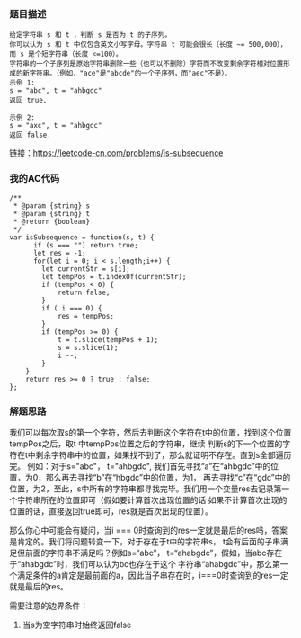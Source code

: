 ### 题目描述
```
给定字符串 s 和 t ，判断 s 是否为 t 的子序列。
你可以认为 s 和 t 中仅包含英文小写字母。字符串 t 可能会很长（长度 ~= 500,000），而 s 是个短字符串（长度 <=100）。
字符串的一个子序列是原始字符串删除一些（也可以不删除）字符而不改变剩余字符相对位置形成的新字符串。（例如，"ace"是"abcde"的一个子序列，而"aec"不是）。
示例 1:
s = "abc", t = "ahbgdc"
返回 true.

示例 2:
s = "axc", t = "ahbgdc"
返回 false.
```
链接：https://leetcode-cn.com/problems/is-subsequence

### 我的AC代码
```
/**
 * @param {string} s
 * @param {string} t
 * @return {boolean}
 */
var isSubsequence = function(s, t) {
      if (s === "") return true;
      let res = -1;
      for(let i = 0; i < s.length;i++) {
        let currentStr = s[i];
        let tempPos = t.indexOf(currentStr);
        if (tempPos < 0) {
            return false;
        }
        if ( i === 0) {
            res = tempPos;
        }
        if (tempPos >= 0) {
            t = t.slice(tempPos + 1);
            s = s.slice(1);
            i --;
        }
    }
    return res >= 0 ? true : false;
};
```

### 解题思路

我们可以每次取s的第一个字符，然后去判断这个字符在t中的位置，找到这个位置tempPos之后，取t 中tempPos位置之后的字符串，继续
判断s的下一个位置的字符在t中剩余字符串中的位置，如果找不到了，那么就证明不存在。直到s全部遍历完。
例如：对于s="abc"， t="ahbgdc", 我们首先寻找“a”在“ahbgdc”中的位置，为0，那么再去寻找“b”在“hbgdc”中的位置，为1， 
再去寻找“c”在“gdc”中的位置，为2，至此，s中所有的字符串都寻找完毕。我们用一个变量res去记录第一个字符串所在的位置即可（假如要计算首次出现位置的话
如果不计算首次出现的位置的话，直接返回true即可，res就是首次出现的位置）。

那么你心中可能会有疑问，当i === 0时查询到的res一定就是最后的res吗，答案是肯定的。我们将问题转变一下，对于存在于t中的字符串s，
t会有后面的子串满足但前面的字符串不满足吗？例如s=“abc”， t=“ahabgdc”，假如，当abc存在于“ahabgdc”时，我们可以认为bc也存在于这个
字符串“ahabgdc”中，那么第一个满足条件的a肯定是最前面的a，因此当子串存在时，i===0时查询到的res一定就是最后的res。
 
需要注意的边界条件：
1. 当s为空字符串时始终返回false



